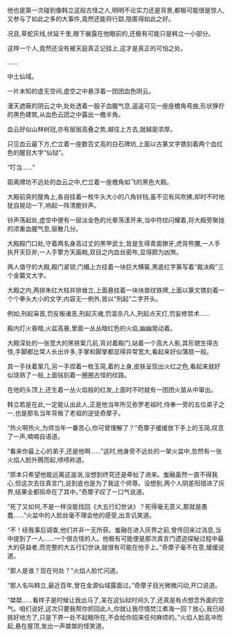 
他也是第一次碰到像韩立这般古怪之人,明明不论实力还是背景,都极可能很是惊人,又参与了如此之多的大事件,竟然还能将行踪,隐匿得如此之好。

况且,草蛇灰线,伏延千里,眼下展露在他眼前的,还极有可能只是韩立一小部分。

这样一个人,竟然还没有被天庭真正记挂上,这才是真正的可怕之处。

……

中土仙域。

一片未知的虚无空间,虚空之中悬浮着一团团血色阴云。

漫天遮蔽的阴云之中,处处透着一股子血腥气息,遥遥可见一座座檐角弯曲,形状狰狞的黑色建筑,从血色云团之中露出一檐半角。

血云好似山林树冠,亦有层层高叠之势,越往上方去,就越是浓厚。

只见血云最下方,伫立着一座数百丈高的白石牌坊,上面以古篆文字镌刻着两个血红色的醒目大字“仙狱”。

“叮当……”

距离牌坊不远处的血云之中,伫立着一座檐角如飞的黑色大殿。

大殿前突的屋角上,各自挂着一枚牛头大小的八角铃铛,虽不见有风吹拂,却时不时地犹自晃动一下,响起一阵清脆铃声。

铃声荡起处,虚空中便有一层淡金色的光晕荡漾开来,当中符纹闪耀着,将大殿旁聚拢的浓重血腥气息,驱散几分。

大殿殿门口处,守着两名身高过丈的黑甲武士,皆是生得青面獠牙,虎背熊腰,一人手执开天巨斧,一人手擎方天画戟,双目之内血丝密布,显得颇为凶煞。

两人值守的大殿,殿门紧锁,门楣上方挂着一块巨大横匾,黑底红字篆写着“裁决殿”三个金纂文大字。

大殿之内,两排朱红大柱并排耸立,上面悬挂着一块块兽纹铁牌,上面以篆文镌刻着一个个拳头大小的文字,内容无一例外,皆以“刑起”二字开头。

例如,刑起枭首,罚反叛诸恶,刑起灭魂,罚滥杀凡人,刑起点天灯,罚妄修禁术……

殿内灯火昏暗,火盆高悬,里面一丛丛暗红色的火焰,幽幽晃动着。

大殿深处的一张宽大的黑铁案几前,背对着殿门,站着一个高大人影,其形貌生得古怪,手脚都比常人长出许多,手掌和脚掌都显得异常宽大,看起来好似蒲扇一般。

其一手扶着案几,另一手捏着一枚玉简,着的上身,皮肤呈现出火红之色,看起来就好似烧熟了一般,上面铭刻着一圈圈古怪的纹路。

在他的头顶上,还生着一丛火焰般的红发,上面时不时就有一团团火苗从中窜出。

韩立若是在此,一定能认出此人,正是他当年所见弥罗老祖时,侍奉一旁的五位弟子之一,也是那名当年背叛了老祖的逆徒奇摩子。

“热火啊热火,为师当年一番苦心,你可曾理解了？”奇摩子缓缓放下手上的玉简,叹息了一声,喃喃自语道。

“看来你最上心的弟子,还是他啊……”这时,他身旁不远处的一架火盆中,忽然有一张火焰人脸升腾而起,啧啧称道。

“原本只希望他能远离这漩涡,没想到终究还是牵扯了进来。蚩融虽然一直不得我心,但这次去往真言门,说到底也是为了我这个师尊。没想到,两个人阴差阳错进了灰界,结果全都殒命在了其中。”奇摩子叹了一口气说道。

“死了又如何,不是一样没能找回《大五行幻世诀》？死得毫无意义,那就是愚蠢……”火盆中的人脸丝毫不理会他的感受,出言讥笑道。

“不！经我事后调查,他们并非一无所获。蚩融在进入灰界之前,曾传回来过消息,当中提到了一人……一个很古怪的人。他极有可能便是那次真言门遗迹探秘过程中最大的获益者,而完整的大五行幻世诀,就很有可能在他手上。”奇摩子毫不在意,缓缓说道。

“那人是谁？现在何处？”火焰人脸忙问道。

“那人名叫韩立,最近百年,曾在金源仙域露面过。”奇摩子目光微微闪动,开口说道。

“桀桀……看样子是时候让我出马了,呆在这仙狱时间久了,还真是有点想念外面的空气。咱们说好,这次只要我帮你抓回此人,你就让我尽情焚江煮海一回？放心,我已经挑好地方了,只是下界一处不起眼所在,不会给你招来任何麻烦的。”火焰人脸高冲而起,悬在屋顶,发出一声桀桀的怪笑道。
